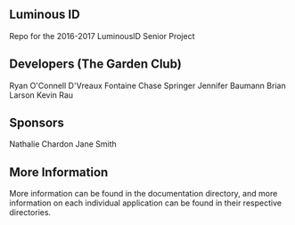 ## Luminous ID
Repo for the 2016-2017 LuminousID Senior Project

## Developers (The Garden Club)
Ryan O'Connell
D'Vreaux Fontaine
Chase Springer
Jennifer Baumann
Brian Larson
Kevin Rau

## Sponsors
Nathalie Chardon
Jane Smith

## More Information

More information can be found in the documentation directory, and more information on each individual application can be found in their respective directories.

